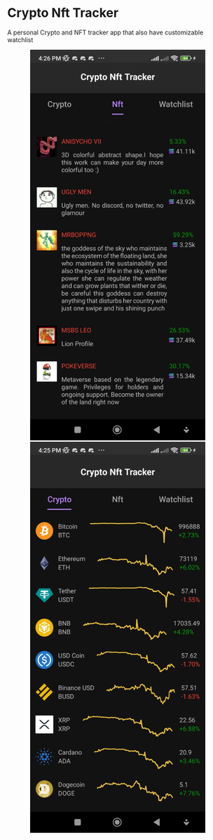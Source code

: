 # Crypto Nft Tracker
A personal Crypto and NFT tracker app that also have customizable watchlist

<div align="center">
    <img src="/screenshots/nft-browse.jpg" width="400px"</img> 
    <img src="/screenshots/cryptocurrency-browse.jpg" width="400px"</img>
</div>
